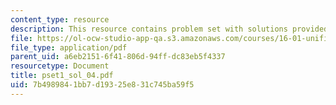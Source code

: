 ```yaml
---
content_type: resource
description: This resource contains problem set with solutions provided by the professor.
file: https://ol-ocw-studio-app-qa.s3.amazonaws.com/courses/16-01-unified-engineering-i-ii-iii-iv-fall-2005-spring-2006/7b4989841bb7d19325e831c745ba59f5_pset1_sol_04.pdf
file_type: application/pdf
parent_uid: a6eb2151-6f41-806d-94ff-dc83eb5f4337
resourcetype: Document
title: pset1_sol_04.pdf
uid: 7b498984-1bb7-d193-25e8-31c745ba59f5
---
```

